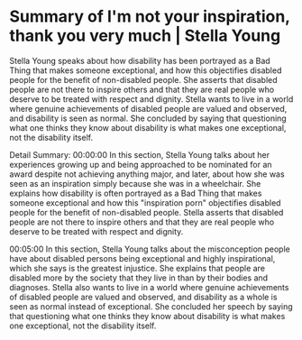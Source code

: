 # Summary of I'm not your inspiration, thank you very much | Stella Young

Stella Young speaks about how disability has been portrayed as a Bad Thing that makes someone exceptional, and how this objectifies disabled people for the benefit of non-disabled people. She asserts that disabled people are not there to inspire others and that they are real people who deserve to be treated with respect and dignity. Stella wants to live in a world where genuine achievements of disabled people are valued and observed, and disability is seen as normal. She concluded by saying that questioning what one thinks they know about disability is what makes one exceptional, not the disability itself.

Detail Summary: 
00:00:00
In this section, Stella Young talks about her experiences growing up and being approached to be nominated for an award despite not achieving anything major, and later, about how she was seen as an inspiration simply because she was in a wheelchair. She explains how disability is often portrayed as a Bad Thing that makes someone exceptional and how this "inspiration porn" objectifies disabled people for the benefit of non-disabled people. Stella asserts that disabled people are not there to inspire others and that they are real people who deserve to be treated with respect and dignity.

00:05:00
In this section, Stella Young talks about the misconception people have about disabled persons being exceptional and highly inspirational, which she says is the greatest injustice. She explains that people are disabled more by the society that they live in than by their bodies and diagnoses. Stella also wants to live in a world where genuine achievements of disabled people are valued and observed, and disability as a whole is seen as normal instead of exceptional. She concluded her speech by saying that questioning what one thinks they know about disability is what makes one exceptional, not the disability itself.


